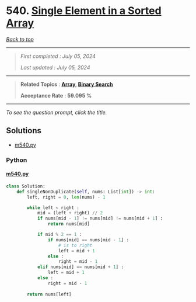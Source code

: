 # 540. [Single Element in a Sorted Array](<https://leetcode.com/problems/single-element-in-a-sorted-array>)

*[Back to top](<../README.md>)*

------

> *First completed : July 05, 2024*
>
> *Last updated : July 05, 2024*


------

> **Related Topics** : **[Array](<by_topic/Array.md>), [Binary Search](<by_topic/Binary Search.md>)**
>
> **Acceptance Rate** : **59.095 %**


------

*To see the question prompt, click the title.*

## Solutions

- [m540.py](<../my-submissions/m540.py>)
### Python
#### [m540.py](<../my-submissions/m540.py>)
```Python
class Solution:
    def singleNonDuplicate(self, nums: List[int]) -> int:
        left, right = 0, len(nums) - 1

        while left < right :
            mid = (left + right) // 2
            if nums[mid - 1] != nums[mid] != nums[mid + 1] :
                return nums[mid]

            if mid % 2 == 1 :
                if nums[mid] == nums[mid - 1] :
                    # is to right 
                    left = mid + 1
                else :
                    right = mid - 1
            elif nums[mid] == nums[mid + 1] :
                left = mid + 1
            else :
                right = mid - 1
        
        return nums[left]
```

